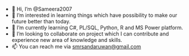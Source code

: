 - 👋 Hi, I’m @Sameera2007
- 👀 I’m interested in learning things which have possibility to make our future better than today.
- 🌱 I’m currently learning C#, PL/SQL, Python, R and MS Power platform.
- 💞️ I’m looking to collaborate on project which I can contribute and experience new area of knowledge and skills. 
- 📫 You can reach me via smrsandaruwan@gmail.com

<!---
Sameera2007/Sameera2007 is a ✨ special ✨ repository because its `README.md` (this file) appears on your GitHub profile.
You can click the Preview link to take a look at your changes.
--->

